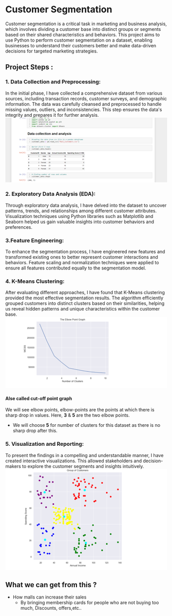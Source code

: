 
# Customer Segmentation

Customer segmentation is a critical task in marketing and business analysis, which involves dividing a customer base into distinct groups or segments based on their shared characteristics and behaviors. This project aims to use Python to perform customer segmentation on a dataset, enabling businesses to understand their customers better and make data-driven decisions for targeted marketing strategies.


## Project Steps : 
### 1. Data Collection and Preprocessing:
In the initial phase, I have collected a comprehensive dataset from various sources, including transaction records, customer surveys, and demographic information. The data was carefully cleansed and preprocessed to handle missing values, outliers, and inconsistencies. This step ensures the data's integrity and prepares it for further analysis.
![Data collection code](./images/Capture121.PNG)

### 2. Exploratory Data Analysis (EDA):
Through exploratory data analysis, I have delved into the dataset to uncover patterns, trends, and relationships among different customer attributes. Visualization techniques using Python libraries such as Matplotlib and Seaborn helped us gain valuable insights into customer behaviors and preferences.

### 3.Feature Engineering: 
To enhance the segmentation process, I have engineered new features and transformed existing ones to better represent customer interactions and behaviors. Feature scaling and normalization techniques were applied to ensure all features contributed equally to the segmentation model.

### 4. K-Means Clustering:
After evaluating different approaches, I have found that K-Means clustering provided the most effective segmentation results. The algorithm efficiently grouped customers into distinct clusters based on their similarities, helping us reveal hidden patterns and unique characteristics within the customer base.
![Feature Engineering](./images/Capture131.PNG)
#### Alse called cut-off point graph
We will see elbow points, elbow-points are the points at which there is sharp drop in values. Here, **3** & **5** are the two elbow points. 
 - We will choose **5** for number of clusters for this dataset as there is no sharp drop after this.

### 5. Visualization and Reporting:
To present the findings in a compelling and understandable manner, I have created interactive visualizations. This allowed stakeholders and decision-makers to explore the customer segments and insights intuitively.
![Visualization](./images/capture151.png)

## What we can get from this ?

- How malls can increase their sales
  *  By bringing membership cards for people who are not buying too much, Discounts, offers,etc..

